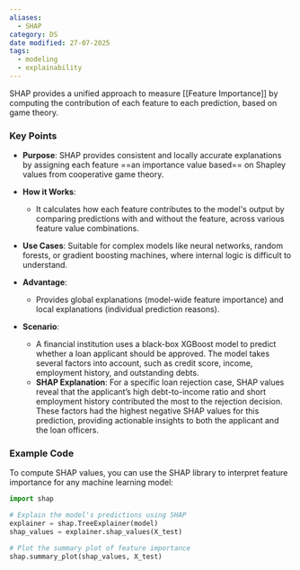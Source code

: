 ```yaml
---
aliases:
  - SHAP
category: DS
date modified: 27-07-2025
tags:
  - modeling
  - explainability
---
```

SHAP provides a unified approach to measure [[Feature Importance]] by computing the contribution of each feature to each prediction, based on game theory.

### Key Points

- **Purpose**: SHAP provides consistent and locally accurate explanations by assigning each feature ==an importance value based== on Shapley values from cooperative game theory.

- **How it Works**: 
  - It calculates how each feature contributes to the model's output by comparing predictions with and without the feature, across various feature value combinations.

- **Use Cases**: Suitable for complex models like neural networks, random forests, or gradient boosting machines, where internal logic is difficult to understand.

- **Advantage**: 
  - Provides global explanations (model-wide feature importance) and local explanations (individual prediction reasons).

- **Scenario**: 
  - A financial institution uses a black-box XGBoost model to predict whether a loan applicant should be approved. The model takes several factors into account, such as credit score, income, employment history, and outstanding debts.
  - **SHAP Explanation**: For a specific loan rejection case, SHAP values reveal that the applicant’s high debt-to-income ratio and short employment history contributed the most to the rejection decision. These factors had the highest negative SHAP values for this prediction, providing actionable insights to both the applicant and the loan officers.

### Example Code

To compute SHAP values, you can use the SHAP library to interpret feature importance for any machine learning model:

```python
import shap

# Explain the model's predictions using SHAP
explainer = shap.TreeExplainer(model)
shap_values = explainer.shap_values(X_test)

# Plot the summary plot of feature importance
shap.summary_plot(shap_values, X_test)
```